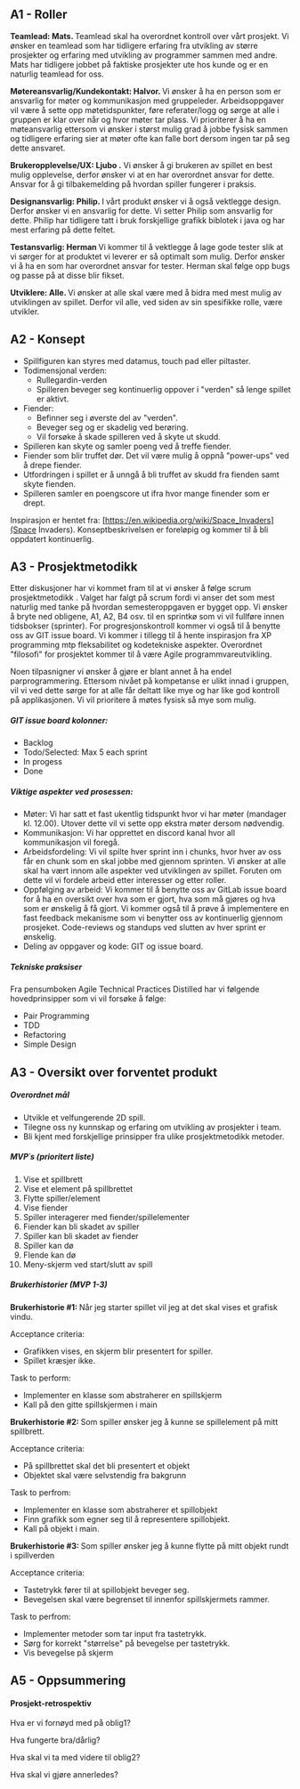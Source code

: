 ## A1 - Roller 
<b> Teamlead: Mats.  </b> Teamlead skal ha overordnet kontroll over vårt prosjekt. Vi ønsker en teamlead som har tidligere erfaring fra utvikling av større prosjekter og erfaring med utvikling av programmer sammen med andre. Mats har tidligere jobbet på faktiske prosjekter ute hos kunde og er en naturlig teamlead for oss. 
 
 <b> Møtereansvarlig/Kundekontakt: Halvor. </b>  Vi ønsker å ha en person som er ansvarlig for møter og kommunikasjon med gruppeleder. Arbeidsoppgaver vil være å sette opp møtetidspunkter, føre referater/logg og sørge at alle i gruppen er klar over når og hvor møter tar plass. Vi prioriterer å ha en møteansvarlig ettersom vi ønsker i størst mulig grad å jobbe fysisk sammen og tidligere erfaring sier at møter ofte kan falle bort dersom ingen tar på seg dette ansvaret. 

<b> Brukeropplevelse/UX: Ljubo .</b> Vi ønsker å gi brukeren av spillet en best mulig opplevelse, derfor ønsker vi at en har overordnet ansvar for dette. Ansvar for å gi tilbakemelding på hvordan spiller fungerer i praksis. 

<b> Designansvarlig: Philip. </b> I vårt produkt ønsker vi å også vektlegge design. Derfor ønsker vi en ansvarlig for dette. Vi setter Philip som ansvarlig for dette. Philip har tidligere tatt i bruk forskjellige grafikk biblotek i java og har mest erfaring på dette feltet. 

<b> Testansvarlig: Herman </b> Vi kommer til å vektlegge å lage gode tester slik at vi sørger for at produktet vi leverer er så optimalt som mulig. Derfor ønsker vi å ha en som har overordnet ansvar for tester. Herman skal følge opp bugs og passe på at disse blir fikset. 

<b> Utviklere: Alle. </b> Vi ønsker at alle skal være med å bidra med mest mulig av utviklingen av spillet. Derfor vil alle, ved siden av sin spesifikke rolle, være utvikler. 

##  A2 - Konsept
- Spillfiguren kan styres med datamus, touch pad eller piltaster. 
- Todimensjonal verden:
    - Rullegardin-verden 
    - Spilleren beveger seg kontinuerlig oppover i "verden" så lenge spillet er aktivt.  
- Fiender:
    - Befinner seg i øverste del av "verden". 
    - Beveger seg og er skadelig ved berøring. 
    - Vil forsøke å skade spilleren ved å skyte ut skudd. 
- Spilleren kan skyte og samler poeng ved å treffe fiender.
- Fiender som blir truffet dør. Det vil være mulig å oppnå "power-ups" ved å drepe fiender. 
- Utfordringen i spillet er å unngå å bli truffet av skudd fra fienden samt skyte fienden.
- Spilleren samler en poengscore ut ifra hvor mange finender som er drept. 

Inspirasjon er hentet fra: [https://en.wikipedia.org/wiki/Space_Invaders](Space Invaders). 
Konseptbeskrivelsen er foreløpig og kommer til å bli oppdatert kontinuerlig. 

##  A3 - Prosjektmetodikk
Etter diskusjoner har vi kommet fram til at vi ønsker å følge scrum prosjektmetodikk .  Valget har falgt på scrum fordi vi anser det som mest naturlig med tanke på hvordan semesteroppgaven er bygget opp. Vi ønsker å bryte ned obligene, A1, A2, B4 osv. til en sprintkø som vi vil fullføre innen tidsbokser (sprinter). For progresjonskontroll kommer vi også til å benytte oss av GIT issue board. Vi kommer i tillegg til å hente inspirasjon fra XP programming mtp fleksabilitet og kodetekniske aspekter. Overordnet "filosofi" for prosjektet kommer til å være Agile programmvareutvikling. 

Noen tilpasnigner vi ønsker å gjøre er blant annet å ha endel parprogrammering. Ettersom nivået på kompetanse er ulikt innad i gruppen,  vil vi ved dette sørge for at alle får deltatt like mye og har like god kontroll på applikasjonen. Vi vil prioritere å møtes fysisk så mye som mulig. 

##### GIT issue board kolonner:
- Backlog 
- Todo/Selected: Max 5 each sprint
- In progess 
- Done 

##### Viktige aspekter ved prosessen:
- Møter: Vi har satt et fast ukentlig tidspunkt hvor vi har møter (mandager kl. 12.00). Utover dette vil vi sette opp ekstra møter dersom nødvendig. 
- Kommunikasjon: Vi har opprettet en discord kanal hvor all kommunikasjon vil foregå. 
- Arbeidsfordeling: Vi vil spilte hver sprint inn i chunks, hvor hver av oss får en chunk som en skal jobbe med gjennom sprinten. Vi ønsker at alle skal ha vært innom alle aspekter ved utviklingen av spillet. Foruten om dette vil vi fordele arbeid etter interesser og etter roller. 
- Oppfølging av arbeid: Vi kommer til å benytte oss av GitLab issue board for å ha en oversikt over hva som er gjort, hva som må gjøres og hva som er ønskelig å få gjort. Vi kommer også til å prøve å implementere en fast feedback mekanisme  som vi benytter oss av kontinuerlig gjennom prosjeket. Code-reviews og standups ved slutten av hver sprint er ønskelig. 
- Deling av oppgaver og kode: GIT og issue board.

##### Tekniske praksiser 
Fra pensumboken Agile Technical Practices Distilled har vi følgende hovedprinsipper som vi vil forsøke å følge:
- Pair Programming
- TDD 
- Refactoring 
- Simple Design

##  A3 - Oversikt over forventet produkt
##### Overordnet mål
- Utvikle et velfungerende 2D spill. 
- Tilegne oss ny kunnskap og erfaring om utvikling av prosjekter i team. 
- Bli kjent med forskjellige prinsipper fra ulike prosjektmetodikk metoder. 

#####  MVP´s (prioritert liste) 
1. Vise et spillbrett 
2. Vise et element på spillbrettet
3. Flytte spiller/element 
4. Vise fiender
5. Spiller interagerer med fiender/spillelementer
6. Fiender kan bli skadet av spiller 
7. Spiller kan bli skadet av fiender
8. Spiller kan dø 
9. FIende kan dø
10. Meny-skjerm ved start/slutt av spill 

##### Brukerhistorier (MVP 1-3)
<b> Brukerhistorie #1: </b> Når jeg starter spillet vil jeg at det skal vises et grafisk vindu.

Acceptance criteria:
- Grafikken vises, en skjerm blir presentert for spiller. 
- Spillet kræsjer ikke. 

Task to perform:
- Implementer en klasse som abstraherer en spillskjerm
- Kall på den gitte spillskjermen i main  

<b> Brukerhistorie #2: </B> Som spiller ønsker jeg å kunne se spillelement på mitt spillbrett. 

Acceptance criteria:
- På spillbrettet skal det bli presentert et objekt 
- Objektet skal være selvstendig fra bakgrunn 

Task to perfrom:
- Implementer en klasse som abstraherer et spillobjekt 
- Finn grafikk som egner seg til å representere spillobjekt. 
- Kall på objekt i main. 

<b> Brukerhistorie #3: </B> Som spiller ønsker jeg å kunne flytte på mitt objekt rundt i spillverden

Acceptance criteria:
- Tastetrykk fører til at spillobjekt beveger seg. 
- Bevegelsen skal være begrenset til innenfor spillskjermets rammer. 

Task to perfrom:
- Implementer metoder som tar input fra tastetrykk. 
- Sørg for korrekt "størrelse" på bevegelse per tastetrykk. 
-  Vis bevegelse på skjerm 


## A5 - Oppsummering 
#### Prosjekt-retrospektiv
Hva er vi fornøyd med på oblig1?

Hva fungerte bra/dårlig?

Hva skal vi ta med videre til oblig2? 

Hva skal vi gjøre annerledes? 

